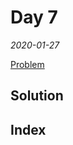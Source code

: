 <script>
  import Nav from "../components/Nav.svelte"
  import Editor from "../components/Editor.svelte";
  import solution from "./solution.pl";
</script>

# Day 7

_2020-01-27_

[Problem](https://adventofcode.com/2020/day/7)

## Solution

<Editor text={solution} />

## Index

<Nav />

